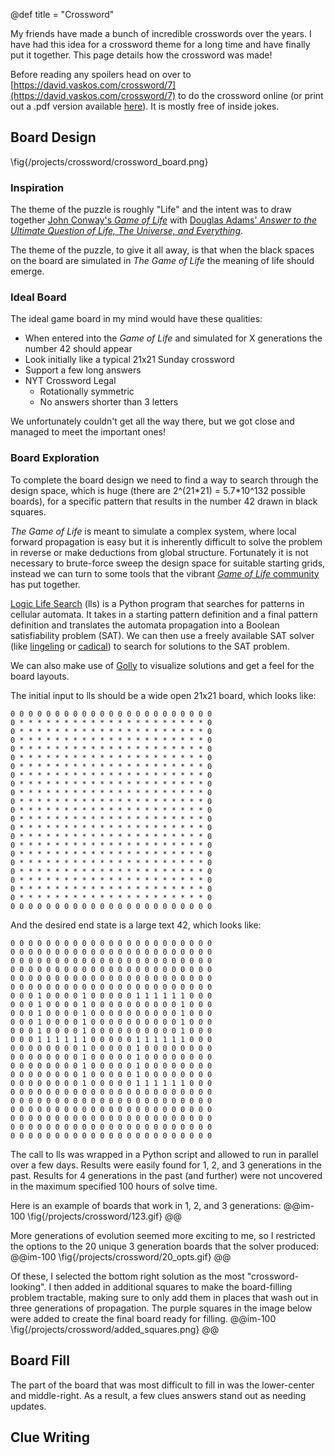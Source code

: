 @def title = "Crossword"

My friends have made a bunch of incredible crosswords over the years. I have had this idea for a crossword theme for a long time and have finally put it together. This page details how the crossword was made!

Before reading any spoilers head on over to [https://david.vaskos.com/crossword/7](https://david.vaskos.com/crossword/7) to do the crossword online (or print out a .pdf version available [here](/projects/crossword/crossword.pdf)). It is mostly free of inside jokes.

## Board Design
\fig{/projects/crossword/crossword_board.png}

### Inspiration
The theme of the puzzle is roughly "Life" and the intent was to draw together [John Conway's *Game of Life*](https://en.wikipedia.org/wiki/Conway%27s_Game_of_Life) with [Douglas Adams' *Answer to the Ultimate Question of Life, The Universe, and Everything*](https://en.wikipedia.org/wiki/Phrases_from_The_Hitchhiker%27s_Guide_to_the_Galaxy#Answer_to_the_Ultimate_Question_of_Life,_the_Universe,_and_Everything_(42)). 

The theme of the puzzle, to give it all away, is that when the black spaces on the board are simulated in *The Game of Life* the meaning of life should emerge.

### Ideal Board
The ideal game board in my mind would have these qualities:
  - When entered into the *Game of Life* and simulated for X generations the number 42 should appear
  - Look initially like a typical 21x21 Sunday crossword
  - Support a few long answers
  - NYT Crossword Legal
    - Rotationally symmetric
    - No answers shorter than 3 letters

We unfortunately couldn't get all the way there, but we got close and managed to meet the important ones!

### Board Exploration
To complete the board design we need to find a way to search through the design space, which is huge (there are 2^(21\*21) = 5.7\*10^132 possible boards), for a specific pattern that results in the number 42 drawn in black squares. 

*The Game of Life* is meant to simulate a complex system, where local forward propagation is easy but it is inherently difficult to solve the problem in reverse or make deductions from global structure. Fortunately it is not necessary to brute-force sweep the design space for suitable starting grids, instead we can turn to some tools that the vibrant [*Game of Life* community](https://www.conwaylife.com/forums/) has put together. 

[Logic Life Search](https://gitlab.com/OscarCunningham/logic-life-search) (lls) is a Python program that searches for patterns in cellular automata. It takes in a starting pattern definition and a final pattern definition and translates the automata propagation into a Boolean satisfiability problem (SAT). We can then use a freely available SAT solver (like [lingeling](http://fmv.jku.at/lingeling/) or [cadical](https://github.com/arminbiere/cadical)) to search for solutions to the SAT problem.

We can also make use of [Golly](http://golly.sourceforge.net/) to visualize solutions and get a feel for the board layouts.

The initial input to lls should be a wide open 21x21 board, which looks like:
```plaintext
0 0 0 0 0 0 0 0 0 0 0 0 0 0 0 0 0 0 0 0 0 0 0
0 * * * * * * * * * * * * * * * * * * * * * 0
0 * * * * * * * * * * * * * * * * * * * * * 0
0 * * * * * * * * * * * * * * * * * * * * * 0
0 * * * * * * * * * * * * * * * * * * * * * 0
0 * * * * * * * * * * * * * * * * * * * * * 0
0 * * * * * * * * * * * * * * * * * * * * * 0
0 * * * * * * * * * * * * * * * * * * * * * 0
0 * * * * * * * * * * * * * * * * * * * * * 0
0 * * * * * * * * * * * * * * * * * * * * * 0
0 * * * * * * * * * * * * * * * * * * * * * 0
0 * * * * * * * * * * * * * * * * * * * * * 0
0 * * * * * * * * * * * * * * * * * * * * * 0
0 * * * * * * * * * * * * * * * * * * * * * 0
0 * * * * * * * * * * * * * * * * * * * * * 0
0 * * * * * * * * * * * * * * * * * * * * * 0
0 * * * * * * * * * * * * * * * * * * * * * 0
0 * * * * * * * * * * * * * * * * * * * * * 0
0 * * * * * * * * * * * * * * * * * * * * * 0
0 * * * * * * * * * * * * * * * * * * * * * 0
0 * * * * * * * * * * * * * * * * * * * * * 0
0 * * * * * * * * * * * * * * * * * * * * * 0
0 0 0 0 0 0 0 0 0 0 0 0 0 0 0 0 0 0 0 0 0 0 0
```

And the desired end state is a large text 42, which looks like:
```plaintext
0 0 0 0 0 0 0 0 0 0 0 0 0 0 0 0 0 0 0 0 0 0 0
0 0 0 0 0 0 0 0 0 0 0 0 0 0 0 0 0 0 0 0 0 0 0
0 0 0 0 0 0 0 0 0 0 0 0 0 0 0 0 0 0 0 0 0 0 0
0 0 0 0 0 0 0 0 0 0 0 0 0 0 0 0 0 0 0 0 0 0 0
0 0 0 0 0 0 0 0 0 0 0 0 0 0 0 0 0 0 0 0 0 0 0
0 0 0 0 0 0 0 0 0 0 0 0 0 0 0 0 0 0 0 0 0 0 0
0 0 0 1 0 0 0 0 1 0 0 0 0 0 1 1 1 1 1 1 0 0 0
0 0 0 1 0 0 0 0 1 0 0 0 0 0 0 0 0 0 0 1 0 0 0
0 0 0 1 0 0 0 0 1 0 0 0 0 0 0 0 0 0 0 1 0 0 0
0 0 0 1 0 0 0 0 1 0 0 0 0 0 0 0 0 0 0 1 0 0 0
0 0 0 1 0 0 0 0 1 0 0 0 0 0 0 0 0 0 0 1 0 0 0
0 0 0 1 1 1 1 1 1 0 0 0 0 0 1 1 1 1 1 1 0 0 0
0 0 0 0 0 0 0 0 1 0 0 0 0 0 1 0 0 0 0 0 0 0 0
0 0 0 0 0 0 0 0 1 0 0 0 0 0 1 0 0 0 0 0 0 0 0
0 0 0 0 0 0 0 0 1 0 0 0 0 0 1 0 0 0 0 0 0 0 0
0 0 0 0 0 0 0 0 1 0 0 0 0 0 1 0 0 0 0 0 0 0 0
0 0 0 0 0 0 0 0 1 0 0 0 0 0 1 1 1 1 1 1 0 0 0
0 0 0 0 0 0 0 0 0 0 0 0 0 0 0 0 0 0 0 0 0 0 0
0 0 0 0 0 0 0 0 0 0 0 0 0 0 0 0 0 0 0 0 0 0 0
0 0 0 0 0 0 0 0 0 0 0 0 0 0 0 0 0 0 0 0 0 0 0
0 0 0 0 0 0 0 0 0 0 0 0 0 0 0 0 0 0 0 0 0 0 0
0 0 0 0 0 0 0 0 0 0 0 0 0 0 0 0 0 0 0 0 0 0 0
0 0 0 0 0 0 0 0 0 0 0 0 0 0 0 0 0 0 0 0 0 0 0
```

The call to lls was wrapped in a Python script and allowed to run in parallel over a few days. Results were easily found for 1, 2, and 3 generations in the past. Results for 4 generations in the past (and further) were not uncovered in the maximum specified 100 hours of solve time. 

Here is an example of boards that work in 1, 2, and 3 generations:
@@im-100
\fig{/projects/crossword/123.gif}
@@


More generations of evolution seemed more exciting to me, so I restricted the options to the 20 unique 3 generation boards that the solver produced:
@@im-100
\fig{/projects/crossword/20_opts.gif}
@@

Of these, I selected the bottom right solution as the most "crossword-looking". I then added in additional squares to make the board-filling problem tractable, making sure to only add them in places that wash out in three generations of propagation. The purple squares in the image below were added to create the final board ready for filling.
@@im-100
\fig{/projects/crossword/added_squares.png}
@@


## Board Fill

The part of the board that was most difficult to fill in was the lower-center and middle-right. As a result, a few clues answers stand out as needing updates. 

## Clue Writing
